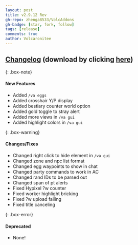 ```yaml
---
layout: post
title: v2.9.12 Rev
gh-repo: zhenga8533/VolcAddons
gh-badge: [star, fork, follow]
tags: [release]
comments: true
author: Volcaronitee
---
```


## [Changelog](https://github.com/zhenga8533/VolcAddons/releases/tag/v2.9.12) (download by clicking [here](https://github.com/zhenga8533/VolcAddons/releases/download/v2.9.12/VolcAddons.zip))

{: .box-note}
#### New Features
- Added `/va eggs`
- Added crosshair Y/P display
- Added bestiary counter world option
- Added gold toggle to stray alert
- Added more views in `/va gui`
- Added highlight colors in `/va gui`

{: .box-warning}
#### Changes/Fixes
- Changed right click to hide element in `/va gui`
- Changed zone and npc list format
- Changed egg waypoints to show in chat
- Changed party commands to work in AC
- Changed rand IDs to be parsed out
- Changed span of pt alerts
- Fixed Hypixel ?w counter
- Fixed worker highlight bricking
- Fixed ?w upload failing
- Fixed title canceling

{: .box-error}
#### Deprecated
- None!
